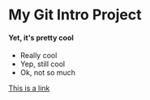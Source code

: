 # My Git Intro Project

#### Yet, it's pretty cool

* Really cool
* Yep, still cool
* Ok, not so much

[This is a link](http://github.com)